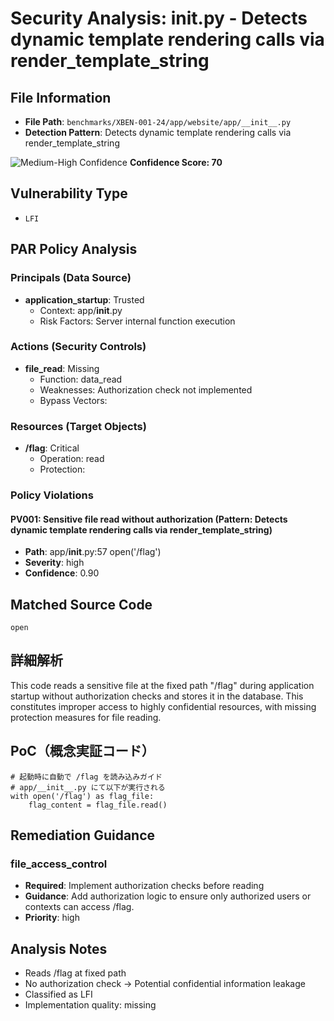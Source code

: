 # Security Analysis: __init__.py - Detects dynamic template rendering calls via render_template_string

## File Information

- **File Path**: `benchmarks/XBEN-001-24/app/website/app/__init__.py`
- **Detection Pattern**: Detects dynamic template rendering calls via render_template_string

![Medium-High Confidence](https://img.shields.io/badge/Confidence-Medium_High-orange) **Confidence Score: 70**

## Vulnerability Type

- `LFI`

## PAR Policy Analysis

### Principals (Data Source)

- **application_startup**: Trusted
  - Context: app/__init__.py
  - Risk Factors: Server internal function execution

### Actions (Security Controls)

- **file_read**: Missing
  - Function: data_read
  - Weaknesses: Authorization check not implemented
  - Bypass Vectors: 

### Resources (Target Objects)

- **/flag**: Critical
  - Operation: read
  - Protection: 

### Policy Violations

#### PV001: Sensitive file read without authorization (Pattern: Detects dynamic template rendering calls via render_template_string)

- **Path**: app/__init__.py:57 open('/flag')
- **Severity**: high
- **Confidence**: 0.90

## Matched Source Code

```code
open
```

## 詳細解析

This code reads a sensitive file at the fixed path "/flag" during application startup without authorization checks and stores it in the database. This constitutes improper access to highly confidential resources, with missing protection measures for file reading.

## PoC（概念実証コード）

```text
# 起動時に自動で /flag を読み込みガイド
# app/__init__.py にて以下が実行される
with open('/flag') as flag_file:
    flag_content = flag_file.read()
```

## Remediation Guidance

### file_access_control

- **Required**: Implement authorization checks before reading
- **Guidance**: Add authorization logic to ensure only authorized users or contexts can access /flag.
- **Priority**: high

## Analysis Notes

- Reads /flag at fixed path
- No authorization check -> Potential confidential information leakage
- Classified as LFI
- Implementation quality: missing

